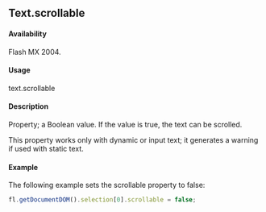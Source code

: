 ## Text.scrollable

#### Availability

Flash MX 2004.

#### Usage

text.scrollable

#### Description

Property; a Boolean value. If the value is true, the text can be scrolled.

This property works only with dynamic or input text; it generates a warning if used with static text.

#### Example

The following example sets the scrollable property to false:
```javascript 
fl.getDocumentDOM().selection[0].scrollable = false;
```
